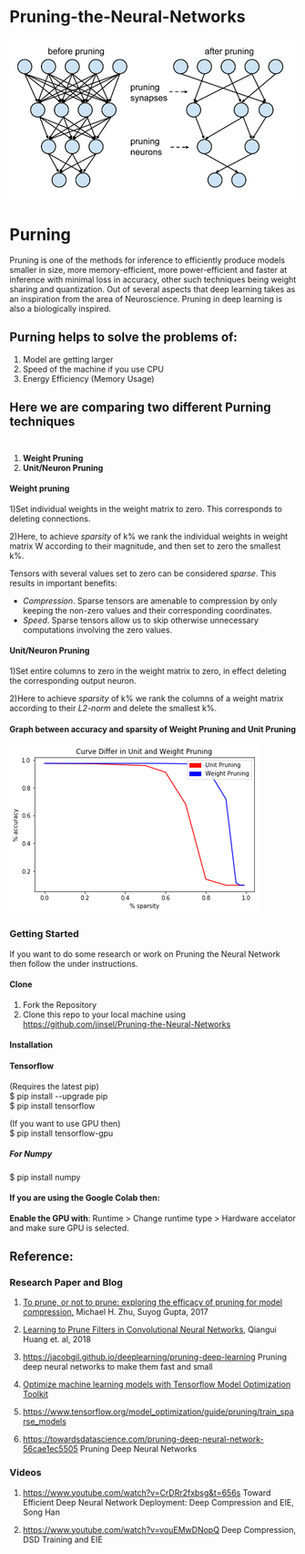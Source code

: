 # Pruning-the-Neural-Networks
![Pruning the Neural Network](https://github.com/jinsel/Pruning-the-Neural-Networks/blob/master/image/1*4dJE_vHfGpPBtXLLXLmnBQ.png)
# **Purning**
Pruning is one of the methods for inference to efficiently produce models smaller in size, more memory-efficient, more power-efficient and faster at inference with minimal loss in accuracy, other such techniques being weight sharing and quantization. Out of several aspects that deep learning takes as an inspiration from the area of Neuroscience. Pruning in deep learning is also a biologically inspired.

## Purning helps to solve the problems of:
1) Model are getting larger<br>
2) Speed of the machine if you use CPU<br>
3) Energy Efficiency (Memory Usage)


## **Here we are comparing two different Purning techniques<br> <br>**
1) **Weight Pruning** <br> 
2) **Unit/Neuron Pruning**

#### Weight pruning
1)Set individual weights in the weight matrix to zero. This corresponds to deleting connections.<br>

2)Here, to achieve *sparsity* of k% we rank the individual weights in weight matrix W according to their magnitude, and then set to zero the smallest k%.

Tensors with several values set to zero can be considered *sparse*. This results in important benefits:
* *Compression*. Sparse tensors are amenable to compression by only keeping the non-zero values and their corresponding coordinates.
* *Speed*. Sparse tensors allow us to skip otherwise unnecessary computations involving the zero values.

#### Unit/Neuron Pruning
1)Set entire columns to zero in the weight matrix to zero, in effect deleting the corresponding output neuron.<br>

2)Here to achieve *sparsity* of k% we rank the columns of a weight matrix according to their *L2-norm* and delete the smallest k%.

#### Graph between accuracy and sparsity of Weight Pruning and Unit Pruning
![Graph](https://github.com/jinsel/Pruning-the-Neural-Networks/blob/master/image/index.png)

### Getting Started
If you want to do some research or work on Pruning the Neural Network then follow the under instructions.<br>
#### Clone 
1) Fork the Repository<br>
2) Clone this repo to your local machine using https://github.com/jinsel/Pruning-the-Neural-Networks
#### Installation
#### Tensorflow 
(Requires the latest pip)<br>
$ pip install --upgrade pip <br>
$ pip install tensorflow 

(If you want to use GPU then)<br> 
$ pip install tensorflow-gpu 

##### For Numpy 
$ pip install numpy

#### If you are using the Google Colab then:
**Enable the GPU with**: Runtime > Change runtime type > Hardware accelator and make sure GPU is selected.


## Reference:
### Research Paper and Blog
1) [To prune, or not to prune: exploring the efficacy of pruning for model compression,](https://arxiv.org/pdf/1710.01878.pdf) Michael H. Zhu, Suyog Gupta, 2017 <br>

2) [Learning to Prune Filters in Convolutional Neural Networks](https://arxiv.org/pdf/1801.07365.pdf), Qiangui Huang et. al, 2018<br>

3) https://jacobgil.github.io/deeplearning/pruning-deep-learning  Pruning deep neural networks to make them fast and small<br>

4)  [Optimize machine learning models with Tensorflow Model Optimization Toolkit](https://www.tensorflow.org/model_optimization)<br>

5)  https://www.tensorflow.org/model_optimization/guide/pruning/train_sparse_models <br>

6) https://towardsdatascience.com/pruning-deep-neural-network-56cae1ec5505 Pruning Deep Neural Networks

### Videos
1)  https://www.youtube.com/watch?v=CrDRr2fxbsg&t=656s Toward Efficient Deep Neural Network Deployment: Deep Compression and EIE, Song Han <br>

2)  https://www.youtube.com/watch?v=vouEMwDNopQ Deep Compression, DSD Training and EIE<br>





